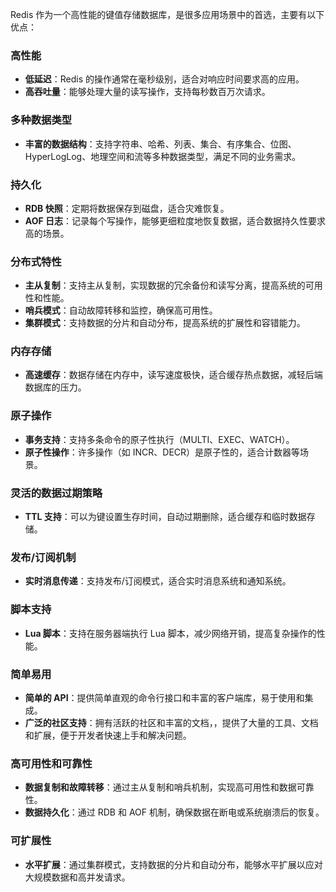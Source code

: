 Redis 作为一个高性能的键值存储数据库，是很多应用场景中的首选，主要有以下优点：
### **高性能**

- **低延迟**：Redis 的操作通常在毫秒级别，适合对响应时间要求高的应用。
- **高吞吐量**：能够处理大量的读写操作，支持每秒数百万次请求。
### **多种数据类型**

- **丰富的数据结构**：支持字符串、哈希、列表、集合、有序集合、位图、HyperLogLog、地理空间和流等多种数据类型，满足不同的业务需求。
### **持久化**

- **RDB 快照**：定期将数据保存到磁盘，适合灾难恢复。
- **AOF 日志**：记录每个写操作，能够更细粒度地恢复数据，适合数据持久性要求高的场景。
### **分布式特性**

- **主从复制**：支持主从复制，实现数据的冗余备份和读写分离，提高系统的可用性和性能。
- **哨兵模式**：自动故障转移和监控，确保高可用性。
- **集群模式**：支持数据的分片和自动分布，提高系统的扩展性和容错能力。
### **内存存储**

- **高速缓存**：数据存储在内存中，读写速度极快，适合缓存热点数据，减轻后端数据库的压力。
### **原子操作**

- **事务支持**：支持多条命令的原子性执行（MULTI、EXEC、WATCH）。
- **原子性操作**：许多操作（如 INCR、DECR）是原子性的，适合计数器等场景。
### **灵活的数据过期策略**

- **TTL 支持**：可以为键设置生存时间，自动过期删除，适合缓存和临时数据存储。
### **发布/订阅机制**

- **实时消息传递**：支持发布/订阅模式，适合实时消息系统和通知系统。
### **脚本支持**

- **Lua 脚本**：支持在服务器端执行 Lua 脚本，减少网络开销，提高复杂操作的性能。
### **简单易用**

- **简单的 API**：提供简单直观的命令行接口和丰富的客户端库，易于使用和集成。
- **广泛的社区支持**：拥有活跃的社区和丰富的文档，，提供了大量的工具、文档和扩展，便于开发者快速上手和解决问题。
### **高可用性和可靠性**

- **数据复制和故障转移**：通过主从复制和哨兵机制，实现高可用性和数据可靠性。
- **数据持久化**：通过 RDB 和 AOF 机制，确保数据在断电或系统崩溃后的恢复。
### **可扩展性**

- **水平扩展**：通过集群模式，支持数据的分片和自动分布，能够水平扩展以应对大规模数据和高并发请求。
